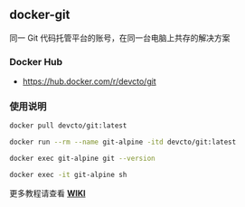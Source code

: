 ## docker-git

同一 Git 代码托管平台的账号，在同一台电脑上共存的解决方案

### Docker Hub

- https://hub.docker.com/r/devcto/git

### 使用说明

```bash
docker pull devcto/git:latest

docker run --rm --name git-alpine -itd devcto/git:latest

docker exec git-alpine git --version

docker exec -it git-alpine sh
```

更多教程请查看 **[WIKI](/wiki)**

